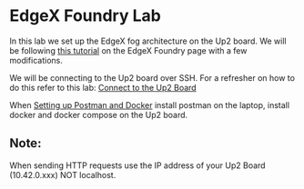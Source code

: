 # EdgeX Foundry Lab

In this lab we set up the EdgeX fog architecture on the Up2 board. We will be following [this tutorial](https://docs.edgexfoundry.org/Ch-Walkthrough.html) on the EdgeX Foundry page with a few modifications. 

We will be connecting to the Up2 board over SSH. For a refresher on how to do this refer to this lab: [Connect to the Up2 Board](https://github.com/intel-iot-devkit/smart-video-workshop/blob/master/up2-vision-kit/dev_machine_setup.md) 

When [Setting up Postman and Docker](https://docs.edgexfoundry.org/Ch-WalkthroughSetup.html) install postman on the laptop, install docker and docker compose on the Up2 board. 

## Note:
When sending HTTP requests use the IP address of your Up2 Board (10.42.0.xxx) NOT localhost. 
